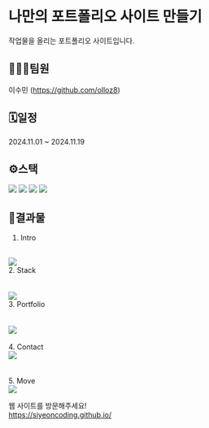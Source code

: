 # 나만의 포트폴리오 사이트 만들기
작업물을 올리는 포트폴리오 사이트입니다.
<br>

## 🧑‍🤝‍🧑팀원
이수민 (https://github.com/olloz8)
<br>

## 🗓️일정
2024.11.01 ~ 2024.11.19
<br>

## ⚙스택
<img src="https://img.shields.io/badge/intellij%20idea-%23000000.svg?&style=for-the-badge&logo=intellij%20idea&logoColor=white" /> <img src="https://img.shields.io/badge/react-%2361DAFB.svg?&style=for-the-badge&logo=react&logoColor=black" /> <img src="https://img.shields.io/badge/javascript-%23F7DF1E.svg?&style=for-the-badge&logo=javascript&logoColor=black" /> <img src="https://img.shields.io/badge/css3-%231572B6.svg?&style=for-the-badge&logo=css3&logoColor=white" />
<br>

## 📌결과물
1. Intro
<br>
<img src="https://github.com/user-attachments/assets/d7ea4fdf-0dde-47d4-a7dc-b5026f5d5d39">
<br>
2. Stack
<br>
   <br>
   <br>
<img src="https://github.com/user-attachments/assets/fceeac21-01b2-4238-98e8-ff4f692f0bb0">
<br>
3. Portfolio
<br>
   <br>
   <br>
<img src="https://github.com/user-attachments/assets/ae6d8771-6bfb-4988-917e-bded2735b582">
<br>
<br>
4. Contact
<br>
<img src="https://github.com/user-attachments/assets/9c56367b-d223-46da-bbc1-31176f3806cc">
<br>
   <br>
   <br>
5. Move
<br>
<img src="https://github.com/user-attachments/assets/a960bf3b-1397-4a12-89f5-5530c1db26fc">


웹 사이트를 방문해주세요!
<br>
https://siyeoncoding.github.io/
